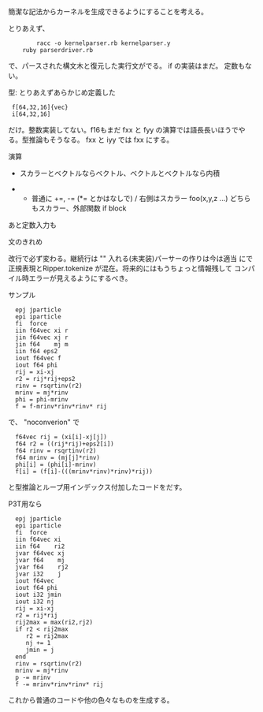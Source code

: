 簡潔な記法からカーネルを生成できるようにすることを考える。



とりあえず、
```
        racc -o kernelparser.rb kernelparser.y
	ruby parserdriver.rb
```

で、パースされた構文木と復元した実行文がでる。 if の実装はまだ。
定数もない。

型: とりあえずあらかじめ定義した

```
 f[64,32,16]{vec}
 i[64,32,16]
```

だけ。整数実装してない。f16もまだ
fxx と fyy の演算では語長長いほうでやる。型推論もそうなる。
fxx と iyy では fxx にする。

演算

 * スカラーとベクトルならベクトル、ベクトルとベクトルなら内積
 + - 普通に
 +=, -= (*= とかはなしで)
 / 右側はスカラー
 foo(x,y,z ...) どちらもスカラー、外部関数
 if block

あと定数入力も

文のきれめ

改行で必ず変わる。継続行は "\" 入れる(未実装)パーサーの作りは今は適当
にで正規表現とRipper.tokenize が混在。将来的にはもうちょっと情報残して
コンパイル時エラーが見えるようにするべき。

サンプル

```
  epj jparticle
  epi iparticle
  fi  force
  iin f64vec xi r
  jin f64vec xj r
  jin f64    mj m
  iin f64 eps2
  iout f64vec f
  iout f64 phi
  rij = xi-xj
  r2 = rij*rij+eps2
  rinv = rsqrtinv(r2)
  mrinv = mj*rinv
  phi = phi-mrinv
  f = f-mrinv*rinv*rinv* rij
```

で、 "noconverion" で

```
  f64vec rij = (xi[i]-xj[j])
  f64 r2 = ((rij*rij)+eps2[i])
  f64 rinv = rsqrtinv(r2)
  f64 mrinv = (mj[j]*rinv)
  phi[i] = (phi[i]-mrinv)
  f[i] = (f[i]-(((mrinv*rinv)*rinv)*rij))
```

と型推論とループ用インデックス付加したコードをだす。


P3T用なら

```
  epj jparticle
  epi iparticle
  fi  force
  iin f64vec xi
  iin f64    ri2
  jvar f64vec xj
  jvar f64    mj
  jvar f64    rj2
  jvar i32    j
  iout f64vec
  iout f64 phi
  iout i32 jmin
  iout i32 nj
  rij = xi-xj
  r2 = rij*rij
  rij2max = max(ri2,rj2)
  if r2 < rij2max
     r2 = rij2max
     nj += 1
     jmin = j
  end	
  rinv = rsqrtinv(r2)
  mrinv = mj*rinv
  p -= mrinv
  f -= mrinv*rinv*rinv* rij
```

これから普通のコードや他の色々なものを生成する。
